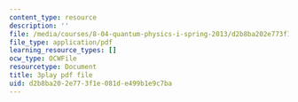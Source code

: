 ```yaml
---
content_type: resource
description: ''
file: /media/courses/8-04-quantum-physics-i-spring-2013/d2b8ba202e773f1e081de499b1e9c7ba_Uk5DUtHY7LM.pdf
file_type: application/pdf
learning_resource_types: []
ocw_type: OCWFile
resourcetype: Document
title: 3play pdf file
uid: d2b8ba20-2e77-3f1e-081d-e499b1e9c7ba
---
```

